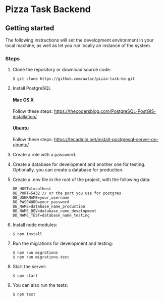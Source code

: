 # Pizza Task Backend

## Getting started

The following instructions will set the development environment in your local machine, as well as let you run locally an instance of the system.

### Steps

1. Clone the repository or download source code:

	```
	$ git clone https://github.com/aatar/pizza-task-be.git
	```
	

2. Install PostgreSQL
	#### Mac OS X
	Follow these steps: https://thecodersblog.com/PostgreSQL-PostGIS-installation/

	#### Ubuntu
	Follow these steps: https://tecadmin.net/install-postgresql-server-on-ubuntu/


3. Create a role with a password.


4. Create a database for development and another one for testing. Optionally, you can create a database for production.


5. Create a .env file in the root of the project, with the following data:
    ```
	DB_HOST=localhost
    DB_PORT=5432 // or the port you use for postgres
    DB_USERNAME=your_username
    DB_PASSWORD=your_password
    DB_NAME=database_name_production
    DB_NAME_DEV=database_name_development
    DB_NAME_TEST=database_name_testing
	```


6. Install node modules:
    ```
	$ npm install
	```


7. Run the migrations for development and testing:
	```
	$ npm run migrations
    $ npm run migrations-test
	```


8. Start the server:
	```
	$ npm start
	```


9. You can also run the tests:
	```
	$ npm test
	```
